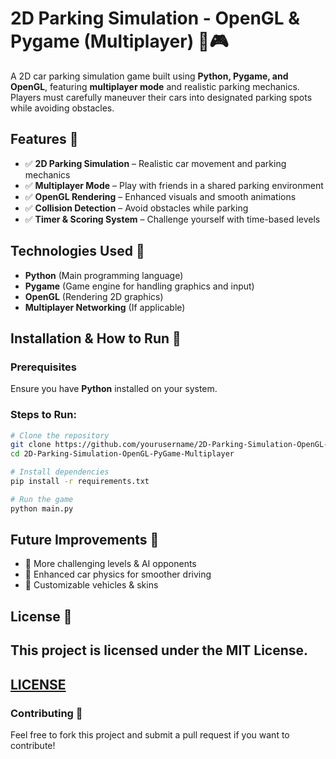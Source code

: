 # 2D Parking Simulation - OpenGL & Pygame (Multiplayer) 🚗🎮

A 2D car parking simulation game built using **Python, Pygame, and OpenGL**, featuring **multiplayer mode** and realistic parking mechanics. Players must carefully maneuver their cars into designated parking spots while avoiding obstacles.

## Features 🌟
- ✅ **2D Parking Simulation** – Realistic car movement and parking mechanics
- ✅ **Multiplayer Mode** – Play with friends in a shared parking environment
- ✅ **OpenGL Rendering** – Enhanced visuals and smooth animations
- ✅ **Collision Detection** – Avoid obstacles while parking
- ✅ **Timer & Scoring System** – Challenge yourself with time-based levels

## Technologies Used 🔧
- **Python** (Main programming language)
- **Pygame** (Game engine for handling graphics and input)
- **OpenGL** (Rendering 2D graphics)
- **Multiplayer Networking** (If applicable)

## Installation & How to Run 🚀

### Prerequisites
Ensure you have **Python** installed on your system.

### Steps to Run:
```bash
# Clone the repository
git clone https://github.com/yourusername/2D-Parking-Simulation-OpenGL-PyGame-Multiplayer.git
cd 2D-Parking-Simulation-OpenGL-PyGame-Multiplayer

# Install dependencies
pip install -r requirements.txt

# Run the game
python main.py
```

## Future Improvements 🚧
- 🔹 More challenging levels & AI opponents
- 🔹 Enhanced car physics for smoother driving
- 🔹 Customizable vehicles & skins

## License 📜
This project is licensed under the MIT License.
---
[LICENSE](LICENSE)
---

### Contributing 🤝
Feel free to fork this project and submit a pull request if you want to contribute!
